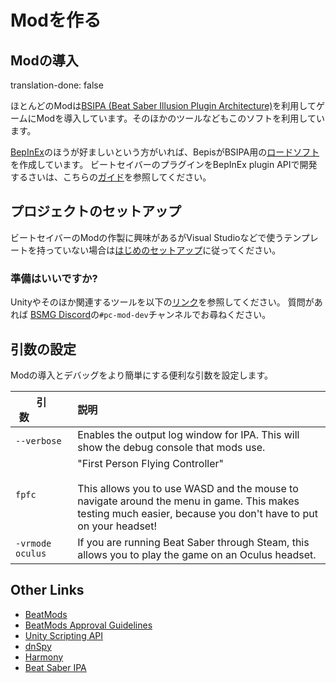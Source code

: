 # Modを作る

## Modの導入
translation-done: false

ほとんどのModは[BSIPA (Beat Saber Illusion Plugin Architecture)](https://github.com/nike4613/BeatSaber-IPA-Reloaded/)を利用してゲームにModを導入しています。そのほかのツールなどもこのソフトを利用しています。

[BepInEx](https://github.com/BepInEx/BepInEx)のほうが好ましいという方がいれば、BepisがBSIPA用の[ロードソフト](https://github.com/BepInEx/BepInEx.BSIPA.Loader)を作成しています。 ビートセイバーのプラグインをBepInEx plugin APIで開発するさいは、こちらの[ガイド](https://bepinex.github.io/bepinex_docs/v5.0/articles/dev_guide/plugin_tutorial/index.html)を参照してください。

## プロジェクトのセットアップ
ビートセイバーのModの作製に興味があるがVisual Studioなどで使うテンプレートを持っていない場合は[はじめのセットアップ](./intro.md)に従ってください。

### 準備はいいですか?
Unityやそのほか関連するツールを以下の[リンク](#other-links)を参照してください。 質問があれば [BSMG Discord](https://discord.gg/beatsabermods)の`#pc-mod-dev`チャンネルでお尋ねください。

## 引数の設定
Modの導入とデバッグをより簡単にする便利な引数を設定します。

<!-- markdownlint-disable MD013 -->
| 引数&nbsp;&nbsp;&nbsp;&nbsp;&nbsp;&nbsp;&nbsp;&nbsp;&nbsp;&nbsp;&nbsp;&nbsp;&nbsp; | 説明                                                                                                                                                                                                                    |
| -------------------------------------------------------------------------------- |:--------------------------------------------------------------------------------------------------------------------------------------------------------------------------------------------------------------------- |
| `--verbose`                                                                      | Enables the output log window for IPA. This will show the debug console that mods use.                                                                                                                                |
| `fpfc`                                                                           | "First Person Flying Controller"<br /><br />This allows you to use WASD and the mouse to navigate around the menu in game. This makes testing much easier, because you don't have to put on your headset! |
| `-vrmode oculus`                                                                 | If you are running Beat Saber through Steam, this allows you to play the game on an Oculus headset.                                                                                                                   |
<!-- markdownlint-enable MD013 -->

## Other Links

* [BeatMods](https://beatmods.com)
* [BeatMods Approval Guidelines](https://docs.google.com/document/d/15RBVesZdS-U94AvesJ2DJqcnAtgh9E2PZOcbjrQle5Y/edit?usp=sharing)
* [Unity Scripting API](https://docs.unity3d.com/ScriptReference/index.html)
* [dnSpy](https://github.com/0xd4d/dnSpy)
* [Harmony](https://github.com/pardeike/Harmony)
* [Beat Saber IPA](https://bsmg.github.io/BeatSaber-IPA-Reloaded/)
